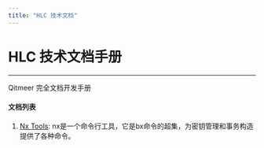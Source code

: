```yaml
---
title: "HLC 技术文档"
---
```


# HLC 技术文档手册

------------

Qitmeer 完全文档开发手册

#### 文档列表

1. [Nx Tools](/cn/nxtools/): nx是一个命令行工具，它是bx命令的超集，为密钥管理和事务构造提供了各种命令。
